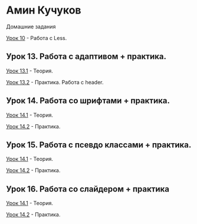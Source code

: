 # Амин Кучуков
Домашние задания


[Урок 10](YoiWar.github.io/lesson_2/ "Описание") - Работа с Less.

## Урок 13. Работа с адаптивом + практика. 

[Урок 13.1](YoiWar.github.io/src/ "Описание") - Теория.

[Урок 13.2](YoiWar.github.io/штукатурка/src/ "Описание") - Практика. Работа с header.

## Урок 14. Работа со шрифтами + практика. 

[Урок 14.1](YoiWar.github.io/Lessonsonfonts/ "Описаниеs") - Теория.

[Урок 14.2](YoiWar.github.io/Plaster/src/ "Описание") - Практика. 

## Урок 15. Работа с псевдо классами + практика. 

[Урок 14.1](YoiWar.github.io/Thepseudoclass/src/ "Описаниеsы") - Теория.

[Урок 14.2](https://yoiwar.github.io/Plaster!/src/ "Описание") - Практика. 

## Урок 16. Работа со слайдером + практика

[Урок 14.1](https://yoiwar.github.io/js/src/ "Описаниеsы") - Теория.

[Урок 14.2](https://yoiwar.github.io/Plaster!/src/ "Описание") - Практика. 
